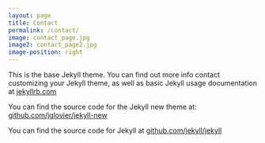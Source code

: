 ```yaml
---
layout: page
title: Contact
permalink: /contact/
image: contact_page.jpg
image2: contact_page2.jpg
image-position: right
---
```


This is the base Jekyll theme. You can find out more info contact customizing your Jekyll theme, as well as basic Jekyll usage documentation at [jekyllrb.com](http://jekyllrb.com/)

You can find the source code for the Jekyll new theme at: [github.com/jglovier/jekyll-new](https://github.com/jglovier/jekyll-new)

You can find the source code for Jekyll at [github.com/jekyll/jekyll](https://github.com/jekyll/jekyll)
